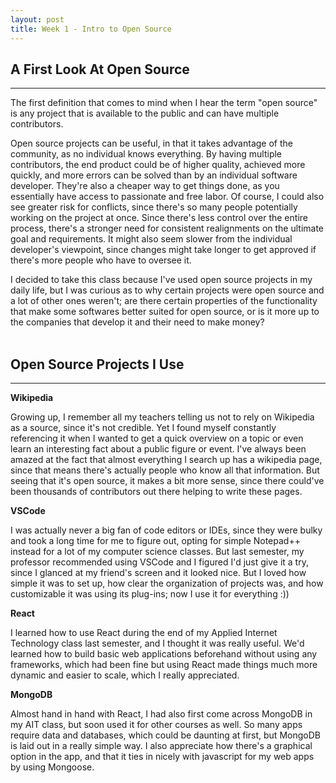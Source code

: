 ```yaml
---
layout: post
title: Week 1 - Intro to Open Source
---
```



## **A First Look At Open Source**
***
The first definition that comes to mind when I hear the term "open source" is any project that is available to the public and can have multiple contributors.

Open source projects can be useful, in that it takes advantage of the community, as no individual knows everything. By having multiple contributors, the end product could be of higher quality, achieved more quickly, and more errors can be solved than by an individual software developer. They're also a cheaper way to get things done, as you essentially have access to passionate and free labor. Of course, I could also see greater risk for conflicts, since there's so many people potentially working on the project at once. Since there's less control over the entire process, there's a stronger need for consistent realignments on the ultimate goal and requirements. It might also seem slower from the individual developer's viewpoint, since changes might take longer to get approved if there's more people who have to oversee it.

<!--more-->

I decided to take this class because I've used open source projects in my daily life, but I was curious as to why certain projects were open source and a lot of other ones weren't; are there certain properties of the functionality that make some softwares better suited for open source, or is it more up to the companies that develop it and their need to make money?
<br>
<br>

## **Open Source Projects I Use**
***
**Wikipedia**

Growing up, I remember all my teachers telling us not to rely on Wikipedia as a source, since it's not credible. Yet I found myself constantly referencing it when I wanted to get a quick overview on a topic or even learn an interesting fact about a public figure or event. I've always been amazed at the fact that almost everything I search up has a wikipedia page, since that means there's actually people who know all that information. But seeing that it's open source, it makes a bit more sense, since there could've been thousands of contributors out there helping to write these pages.

**VSCode**

I was actually never a big fan of code editors or IDEs, since they were bulky and took a long time for me to figure out, opting for simple Notepad++ instead for a lot of my computer science classes. But last semester, my professor recommended using VSCode and I figured I'd just give it a try, since I glanced at my friend's screen and it looked nice. But I loved how simple it was to set up, how clear the organization of projects was, and how customizable it was using its plug-ins; now I use it for everything :))

**React**

I learned how to use React during the end of my Applied Internet Technology class last semester, and I thought it was really useful. We'd learned how to build basic web applications beforehand without using any frameworks, which had been fine but using React made things much more dynamic and easier to scale, which I really appreciated.

**MongoDB**

Almost hand in hand with React, I had also first come across MongoDB in my AIT class, but soon used it for other courses as well. So many apps require data and databases, which could be daunting at first, but MongoDB is laid out in a really simple way. I also appreciate how there's a graphical option in the app, and that it ties in nicely with javascript for my web apps by using Mongoose.